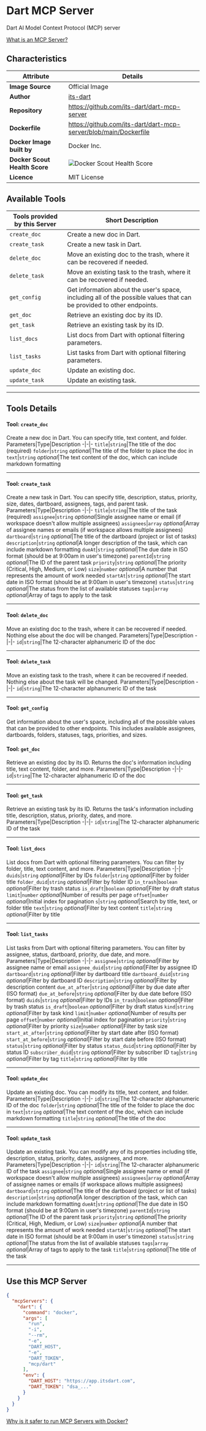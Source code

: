 # Dart MCP Server

Dart AI Model Context Protocol (MCP) server

[What is an MCP Server?](https://www.anthropic.com/news/model-context-protocol)

## Characteristics
Attribute|Details|
|-|-|
**Image Source**|Official Image
|**Author**|[its-dart](https://github.com/its-dart)
**Repository**|https://github.com/its-dart/dart-mcp-server
**Dockerfile**|https://github.com/its-dart/dart-mcp-server/blob/main/Dockerfile
**Docker Image built by**|Docker Inc.
**Docker Scout Health Score**| ![Docker Scout Health Score](https://api.scout.docker.com/v1/policy/insights/org-image-score/badge/mcp/dart)
**Licence**|MIT License

## Available Tools
Tools provided by this Server|Short Description
-|-
`create_doc`|Create a new doc in Dart.|
`create_task`|Create a new task in Dart.|
`delete_doc`|Move an existing doc to the trash, where it can be recovered if needed.|
`delete_task`|Move an existing task to the trash, where it can be recovered if needed.|
`get_config`|Get information about the user's space, including all of the possible values that can be provided to other endpoints.|
`get_doc`|Retrieve an existing doc by its ID.|
`get_task`|Retrieve an existing task by its ID.|
`list_docs`|List docs from Dart with optional filtering parameters.|
`list_tasks`|List tasks from Dart with optional filtering parameters.|
`update_doc`|Update an existing doc.|
`update_task`|Update an existing task.|

---
## Tools Details

#### Tool: **`create_doc`**
Create a new doc in Dart. You can specify title, text content, and folder.
Parameters|Type|Description
-|-|-
`title`|`string`|The title of the doc (required)
`folder`|`string` *optional*|The title of the folder to place the doc in
`text`|`string` *optional*|The text content of the doc, which can include markdown formatting

---
#### Tool: **`create_task`**
Create a new task in Dart. You can specify title, description, status, priority, size, dates, dartboard, assignees, tags, and parent task.
Parameters|Type|Description
-|-|-
`title`|`string`|The title of the task (required)
`assignee`|`string` *optional*|Single assignee name or email (if workspace doesn't allow multiple assignees)
`assignees`|`array` *optional*|Array of assignee names or emails (if workspace allows multiple assignees)
`dartboard`|`string` *optional*|The title of the dartboard (project or list of tasks)
`description`|`string` *optional*|A longer description of the task, which can include markdown formatting
`dueAt`|`string` *optional*|The due date in ISO format (should be at 9:00am in user's timezone)
`parentId`|`string` *optional*|The ID of the parent task
`priority`|`string` *optional*|The priority (Critical, High, Medium, or Low)
`size`|`number` *optional*|A number that represents the amount of work needed
`startAt`|`string` *optional*|The start date in ISO format (should be at 9:00am in user's timezone)
`status`|`string` *optional*|The status from the list of available statuses
`tags`|`array` *optional*|Array of tags to apply to the task

---
#### Tool: **`delete_doc`**
Move an existing doc to the trash, where it can be recovered if needed. Nothing else about the doc will be changed.
Parameters|Type|Description
-|-|-
`id`|`string`|The 12-character alphanumeric ID of the doc

---
#### Tool: **`delete_task`**
Move an existing task to the trash, where it can be recovered if needed. Nothing else about the task will be changed.
Parameters|Type|Description
-|-|-
`id`|`string`|The 12-character alphanumeric ID of the task

---
#### Tool: **`get_config`**
Get information about the user's space, including all of the possible values that can be provided to other endpoints. This includes available assignees, dartboards, folders, statuses, tags, priorities, and sizes.
#### Tool: **`get_doc`**
Retrieve an existing doc by its ID. Returns the doc's information including title, text content, folder, and more.
Parameters|Type|Description
-|-|-
`id`|`string`|The 12-character alphanumeric ID of the doc

---
#### Tool: **`get_task`**
Retrieve an existing task by its ID. Returns the task's information including title, description, status, priority, dates, and more.
Parameters|Type|Description
-|-|-
`id`|`string`|The 12-character alphanumeric ID of the task

---
#### Tool: **`list_docs`**
List docs from Dart with optional filtering parameters. You can filter by folder, title, text content, and more.
Parameters|Type|Description
-|-|-
`duids`|`string` *optional*|Filter by IDs
`folder`|`string` *optional*|Filter by folder title
`folder_duid`|`string` *optional*|Filter by folder ID
`in_trash`|`boolean` *optional*|Filter by trash status
`is_draft`|`boolean` *optional*|Filter by draft status
`limit`|`number` *optional*|Number of results per page
`offset`|`number` *optional*|Initial index for pagination
`s`|`string` *optional*|Search by title, text, or folder title
`text`|`string` *optional*|Filter by text content
`title`|`string` *optional*|Filter by title

---
#### Tool: **`list_tasks`**
List tasks from Dart with optional filtering parameters. You can filter by assignee, status, dartboard, priority, due date, and more.
Parameters|Type|Description
-|-|-
`assignee`|`string` *optional*|Filter by assignee name or email
`assignee_duid`|`string` *optional*|Filter by assignee ID
`dartboard`|`string` *optional*|Filter by dartboard title
`dartboard_duid`|`string` *optional*|Filter by dartboard ID
`description`|`string` *optional*|Filter by description content
`due_at_after`|`string` *optional*|Filter by due date after (ISO format)
`due_at_before`|`string` *optional*|Filter by due date before (ISO format)
`duids`|`string` *optional*|Filter by IDs
`in_trash`|`boolean` *optional*|Filter by trash status
`is_draft`|`boolean` *optional*|Filter by draft status
`kind`|`string` *optional*|Filter by task kind
`limit`|`number` *optional*|Number of results per page
`offset`|`number` *optional*|Initial index for pagination
`priority`|`string` *optional*|Filter by priority
`size`|`number` *optional*|Filter by task size
`start_at_after`|`string` *optional*|Filter by start date after (ISO format)
`start_at_before`|`string` *optional*|Filter by start date before (ISO format)
`status`|`string` *optional*|Filter by status
`status_duid`|`string` *optional*|Filter by status ID
`subscriber_duid`|`string` *optional*|Filter by subscriber ID
`tag`|`string` *optional*|Filter by tag
`title`|`string` *optional*|Filter by title

---
#### Tool: **`update_doc`**
Update an existing doc. You can modify its title, text content, and folder.
Parameters|Type|Description
-|-|-
`id`|`string`|The 12-character alphanumeric ID of the doc
`folder`|`string` *optional*|The title of the folder to place the doc in
`text`|`string` *optional*|The text content of the doc, which can include markdown formatting
`title`|`string` *optional*|The title of the doc

---
#### Tool: **`update_task`**
Update an existing task. You can modify any of its properties including title, description, status, priority, dates, assignees, and more.
Parameters|Type|Description
-|-|-
`id`|`string`|The 12-character alphanumeric ID of the task
`assignee`|`string` *optional*|Single assignee name or email (if workspace doesn't allow multiple assignees)
`assignees`|`array` *optional*|Array of assignee names or emails (if workspace allows multiple assignees)
`dartboard`|`string` *optional*|The title of the dartboard (project or list of tasks)
`description`|`string` *optional*|A longer description of the task, which can include markdown formatting
`dueAt`|`string` *optional*|The due date in ISO format (should be at 9:00am in user's timezone)
`parentId`|`string` *optional*|The ID of the parent task
`priority`|`string` *optional*|The priority (Critical, High, Medium, or Low)
`size`|`number` *optional*|A number that represents the amount of work needed
`startAt`|`string` *optional*|The start date in ISO format (should be at 9:00am in user's timezone)
`status`|`string` *optional*|The status from the list of available statuses
`tags`|`array` *optional*|Array of tags to apply to the task
`title`|`string` *optional*|The title of the task

---
## Use this MCP Server

```json
{
  "mcpServers": {
    "dart": {
      "command": "docker",
      "args": [
        "run",
        "-i",
        "--rm",
        "-e",
        "DART_HOST",
        "-e",
        "DART_TOKEN",
        "mcp/dart"
      ],
      "env": {
        "DART_HOST": "https://app.itsdart.com",
        "DART_TOKEN": "dsa_..."
      }
    }
  }
}
```

[Why is it safer to run MCP Servers with Docker?](https://www.docker.com/blog/the-model-context-protocol-simplifying-building-ai-apps-with-anthropic-claude-desktop-and-docker/)
